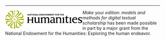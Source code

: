 ____
<img align="left" src="/images/neh_logo_horizontal_rgb.jpg"> _Make_ your _edition: models and methods for digital textual scholarship_ has been made possible in part by a major grant from the National Endowment for the Humanities: Exploring the human endeavor.